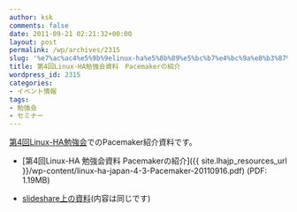 ```yaml
---
author: ksk
comments: false
date: 2011-09-21 02:21:32+00:00
layout: post
permalink: /wp/archives/2315
slug: '%e7%ac%ac4%e5%9b%9elinux-ha%e5%8b%89%e5%bc%b7%e4%bc%9a%e8%b3%87%e6%96%99%e3%80%80pacemaker%e3%81%ae%e7%b4%b9%e4%bb%8b'
title: 第4回Linux-HA勉強会資料　Pacemakerの紹介
wordpress_id: 2315
categories:
- イベント情報
tags:
- 勉強会
- セミナー
---
```


[第4回Linux-HA勉強会](http://www.zusaar.com/event/agZ6dXNhYXJyDQsSBUV2ZW50GPfPBQw#)でのPacemaker紹介資料です。



	
  * [第4回Linux-HA 勉強会資料 Pacemakerの紹介]({{ site.lhajp_resources_url }}/wp-content/linux-ha-japan-4-3-Pacemaker-20110916.pdf) (PDF: 1.19MB)

	
  * [slideshare上の資料](http://www.slideshare.net/ksk_ha/4linux-ha20110916-9349917)(内容は同じです)



